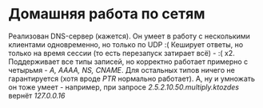 # Домашняя работа по сетям

Реализован DNS-сервер (кажется). Он умеет в работу с несколькими клиентами одновременно, но только по UDP :( Кеширует ответы,  но только на время сессии (то есть перезапуск затирает всё) - :( x2. Поддерживает все типы записей, но корректно работает примерно с четырьмя - *A, AAAA, NS, CNAME*. Для остальных типов ничего не гарантируется (хотя вроде *PTR* нормально работает). А, ну и умножать он тоже умеет - например, при запросе *2.5.2.10.50.multiply.ktozdes* вернёт *127.0.0.16*